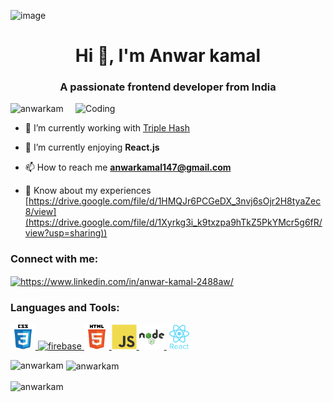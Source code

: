 ![image](https://github.com/Anwarkam/Anwarkam/assets/129482927/87d9a9a9-0993-40a1-9ecd-5d36e7d16907)

<h1 align="center">Hi 👋, I'm Anwar kamal</h1>
<h3 align="center">A passionate frontend developer from India</h3>
<img align="right" alt="Coding" width="400" src="https://cdn.dribbble.com/users/1162077/screenshots/3848914/programmer.gif">

<p align="left"> <img src="https://komarev.com/ghpvc/?username=anwarkam&label=Profile%20views&color=0e75b6&style=flat" alt="anwarkam" /> </p>

- 🔭 I’m currently working with [Triple Hash](https://triplehash.in/)

- 🌱 I’m currently enjoying **React.js**

- 📫 How to reach me **anwarkamal147@gmail.com**

- 📄 Know about my experiences [https://drive.google.com/file/d/1HMQJr6PCGeDX_3nvj6sOjr2H8tyaZec8/view](https://drive.google.com/file/d/1Xyrkg3i_k9txzpa9hTkZ5PkYMcr5g6fR/view?usp=sharing))

<h3 align="left">Connect with me:</h3>
<p align="left">
<a href="https://linkedin.com/in/https://www.linkedin.com/in/anwar-kamal-2488aw/" target="blank"><img align="center" src="https://raw.githubusercontent.com/rahuldkjain/github-profile-readme-generator/master/src/images/icons/Social/linked-in-alt.svg" alt="https://www.linkedin.com/in/anwar-kamal-2488aw/" height="30" width="40" /></a>
</p>

<h3 align="left">Languages and Tools:</h3>
<p align="left"> <a href="https://www.w3schools.com/css/" target="_blank" rel="noreferrer"> <img src="https://raw.githubusercontent.com/devicons/devicon/master/icons/css3/css3-original-wordmark.svg" alt="css3" width="40" height="40"/> </a> <a href="https://firebase.google.com/" target="_blank" rel="noreferrer"> <img src="https://www.vectorlogo.zone/logos/firebase/firebase-icon.svg" alt="firebase" width="40" height="40"/> </a> <a href="https://www.w3.org/html/" target="_blank" rel="noreferrer"> <img src="https://raw.githubusercontent.com/devicons/devicon/master/icons/html5/html5-original-wordmark.svg" alt="html5" width="40" height="40"/> </a> <a href="https://developer.mozilla.org/en-US/docs/Web/JavaScript" target="_blank" rel="noreferrer"> <img src="https://raw.githubusercontent.com/devicons/devicon/master/icons/javascript/javascript-original.svg" alt="javascript" width="40" height="40"/> </a> <a href="https://nodejs.org" target="_blank" rel="noreferrer"> <img src="https://raw.githubusercontent.com/devicons/devicon/master/icons/nodejs/nodejs-original-wordmark.svg" alt="nodejs" width="40" height="40"/> </a> <a href="https://reactjs.org/" target="_blank" rel="noreferrer"> <img src="https://raw.githubusercontent.com/devicons/devicon/master/icons/react/react-original-wordmark.svg" alt="react" width="40" height="40"/> </a> </p>

<p><img align="left" src="https://github-readme-stats.vercel.app/api/top-langs?username=anwarkam&show_icons=true&locale=en&layout=compact" alt="anwarkam" /></p>

<p>&nbsp;<img align="center" src="https://github-readme-stats.vercel.app/api?username=anwarkam&show_icons=true&locale=en" alt="anwarkam" /></p>

<p><img align="center" src="https://github-readme-streak-stats.herokuapp.com/?user=anwarkam&" alt="anwarkam" /></p>
